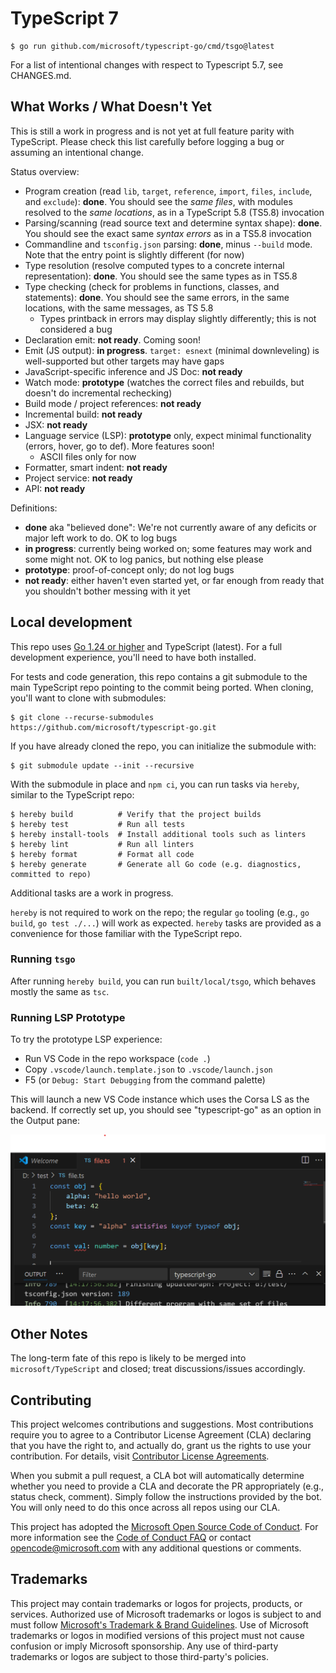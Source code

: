 # TypeScript 7

```console
$ go run github.com/microsoft/typescript-go/cmd/tsgo@latest
```

For a list of intentional changes with respect to Typescript 5.7, see CHANGES.md.

## What Works / What Doesn't Yet

This is still a work in progress and is not yet at full feature parity with TypeScript.
Please check this list carefully before logging a bug or assuming an intentional change.

Status overview:

 * Program creation (read `lib`, `target`, `reference`, `import`, `files`, `include`, and `exclude`): **done**. You should see the *same files*, with modules resolved to the *same locations*, as in a TypeScript 5.8 (TS5.8) invocation
 * Parsing/scanning (read source text and determine syntax shape): **done**. You should see the exact same *syntax errors* as in a TS5.8 invocation
 * Commandline and `tsconfig.json` parsing: **done**, minus `--build` mode. Note that the entry point is slightly different (for now)
 * Type resolution (resolve computed types to a concrete internal representation): **done**. You should see the same types as in TS5.8
 * Type checking (check for problems in functions, classes, and statements): **done**. You should see the same errors, in the same locations, with the same messages, as TS 5.8
    * Types printback in errors may display slightly differently; this is not considered a bug
 * Declaration emit: **not ready**. Coming soon!
 * Emit (JS output): **in progress**. `target: esnext` (minimal downleveling) is well-supported but other targets may have gaps
 * JavaScript-specific inference and JS Doc: **not ready**
 * Watch mode: **prototype** (watches the correct files and rebuilds, but doesn't do incremental rechecking)
 * Build mode / project references: **not ready**
 * Incremental build: **not ready**
 * JSX: **not ready**
 * Language service (LSP): **prototype** only, expect minimal functionality (errors, hover, go to def). More features soon!
   * ASCII files only for now
 * Formatter, smart indent: **not ready**
 * Project service: **not ready**
 * API: **not ready**

Definitions:
 * **done** aka "believed done": We're not currently aware of any deficits or major left work to do. OK to log bugs
 * **in progress**: currently being worked on; some features may work and some might not. OK to log panics, but nothing else please
 * **prototype**: proof-of-concept only; do not log bugs
 * **not ready**: either haven't even started yet, or far enough from ready that you shouldn't bother messing with it yet

## Local development

This repo uses [Go 1.24 or higher](https://go.dev/dl/) and TypeScript (latest). For a full development experience, you'll need to have both installed.

For tests and code generation, this repo contains a git submodule to the main TypeScript repo pointing to the commit being ported.
When cloning, you'll want to clone with submodules:

```console
$ git clone --recurse-submodules https://github.com/microsoft/typescript-go.git
```

If you have already cloned the repo, you can initialize the submodule with:

```console
$ git submodule update --init --recursive
```

With the submodule in place and `npm ci`, you can run tasks via `hereby`, similar to the TypeScript repo:

```console
$ hereby build          # Verify that the project builds
$ hereby test           # Run all tests
$ hereby install-tools  # Install additional tools such as linters
$ hereby lint           # Run all linters
$ hereby format         # Format all code
$ hereby generate       # Generate all Go code (e.g. diagnostics, committed to repo)
```

Additional tasks are a work in progress.

`hereby` is not required to work on the repo; the regular `go` tooling (e.g., `go build`, `go test ./...`) will work as expected.
`hereby` tasks are provided as a convenience for those familiar with the TypeScript repo.

### Running `tsgo`

After running `hereby build`, you can run `built/local/tsgo`, which behaves mostly the same as `tsc`.

### Running LSP Prototype

To try the prototype LSP experience:
 * Run VS Code in the repo workspace (`code .`)
 * Copy `.vscode/launch.template.json` to `.vscode/launch.json`
 * F5 (or `Debug: Start Debugging` from the command palette)

This will launch a new VS Code instance which uses the Corsa LS as the backend.
If correctly set up, you should see "typescript-go" as an option in the Output pane:

![LSP Prototype Screenshot](ls-screenshot.png)

## Other Notes

The long-term fate of this repo is likely to be merged into `microsoft/TypeScript` and closed; treat discussions/issues accordingly.

## Contributing

This project welcomes contributions and suggestions.  Most contributions require you to agree to a
Contributor License Agreement (CLA) declaring that you have the right to, and actually do, grant us
the rights to use your contribution. For details, visit [Contributor License Agreements](https://cla.opensource.microsoft.com).

When you submit a pull request, a CLA bot will automatically determine whether you need to provide
a CLA and decorate the PR appropriately (e.g., status check, comment). Simply follow the instructions
provided by the bot. You will only need to do this once across all repos using our CLA.

This project has adopted the [Microsoft Open Source Code of Conduct](https://opensource.microsoft.com/codeofconduct/).
For more information see the [Code of Conduct FAQ](https://opensource.microsoft.com/codeofconduct/faq/) or
contact [opencode@microsoft.com](mailto:opencode@microsoft.com) with any additional questions or comments.

## Trademarks

This project may contain trademarks or logos for projects, products, or services. Authorized use of Microsoft
trademarks or logos is subject to and must follow
[Microsoft's Trademark & Brand Guidelines](https://www.microsoft.com/legal/intellectualproperty/trademarks/usage/general).
Use of Microsoft trademarks or logos in modified versions of this project must not cause confusion or imply Microsoft sponsorship.
Any use of third-party trademarks or logos are subject to those third-party's policies.
